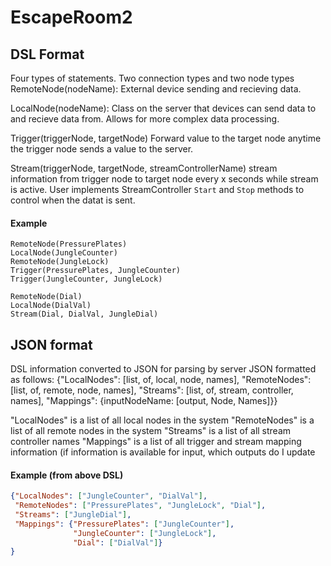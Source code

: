# EscapeRoom2






## DSL Format
Four types of statements. Two connection types and two node types
RemoteNode(nodeName):
External device sending and recieving data.

LocalNode(nodeName):
Class on the server that devices can send data to and recieve data from. Allows for more complex data processing.

Trigger(triggerNode, targetNode)
Forward value to the target node anytime the trigger node sends a value to the server.

Stream(triggerNode, targetNode, streamControllerName)
stream information from trigger node to target node every x seconds while stream is active. User implements StreamController `Start` and `Stop` methods to control when the datat is sent.

#### Example
```
RemoteNode(PressurePlates)  
LocalNode(JungleCounter)  
RemoteNode(JungleLock)  
Trigger(PressurePlates, JungleCounter)  
Trigger(JungleCounter, JungleLock)  

RemoteNode(Dial)  
LocalNode(DialVal)  
Stream(Dial, DialVal, JungleDial)  
```
## JSON format

DSL information converted to JSON for parsing by server
JSON formatted as follows:
{"LocalNodes": [list, of, local, node, names],
 "RemoteNodes": [list, of, remote, node, names],
 "Streams": [list, of, stream, controller, names],
 "Mappings": {inputNodeName: [output, Node, Names]}}

"LocalNodes" is a list of all local nodes in the system
"RemoteNodes" is a list of all remote nodes in the system
"Streams" is a list of all stream controller names
"Mappings" is a list of all trigger and stream mapping information (if information is available for input, which outputs do I update

#### Example (from above DSL)
```json
{"LocalNodes": ["JungleCounter", "DialVal"],
 "RemoteNodes": ["PressurePlates", "JungleLock", "Dial"],
 "Streams": ["JungleDial"],
 "Mappings": {"PressurePlates": ["JungleCounter"],
              "JungleCounter": ["JungleLock"],
              "Dial": ["DialVal"]}
}
```
